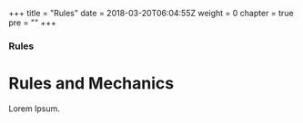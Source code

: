 +++
title = "Rules"
date = 2018-03-20T06:04:55Z
weight = 0
chapter = true
pre = ""
+++

### Rules

# Rules and Mechanics

Lorem Ipsum.
